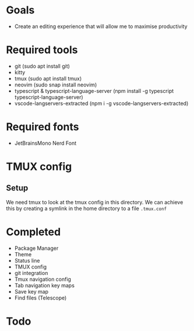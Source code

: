 # Goals
- Create an editing experience that will allow me to maximise productivity

# Required tools
- git (sudo apt install git)
- kitty
- tmux (sudo apt install tmux)
- neovim (sudo snap install neovim)
- typescript & typescript-language-server (npm install -g typescript typescript-language-server)
- vscode-langservers-extracted (npm i -g vscode-langservers-extracted)

# Required fonts
- JetBrainsMono Nerd Font

# TMUX config
## Setup
We need tmux to look at the tmux config in this directory.
We can achieve this by creating a symlink in the home directory to a file ```.tmux.conf```

# Completed
- Package Manager
- Theme
- Status line
- TMUX config
- git integration
- Tmux navigation config
- Tab navigation key maps
- Save key map
- Find files (Telescope)

# Todo
